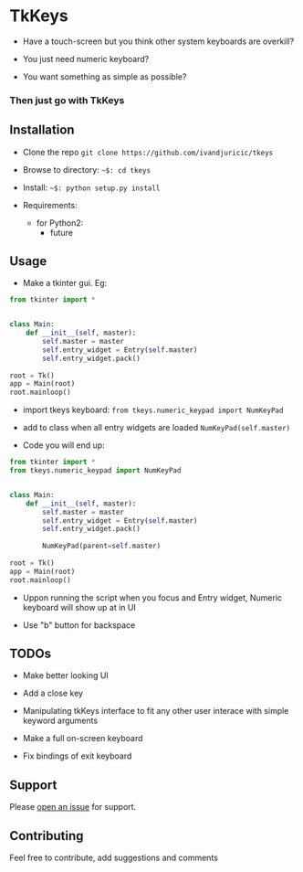 # TkKeys

* Have a touch-screen but you think other system keyboards are overkill?
 
* You just need numeric keyboard?

* You want something as simple as possible? 

### Then just go with TkKeys

## Installation

* Clone the repo ```git clone https://github.com/ivandjuricic/tkeys```

* Browse to directory: ```~$: cd tkeys```

* Install: ```~$: python setup.py install```

* Requirements: 
    * for Python2: 
        * future


## Usage

* Make a tkinter gui. Eg:

```python
from tkinter import *


class Main:
    def __init__(self, master):
        self.master = master
        self.entry_widget = Entry(self.master)
        self.entry_widget.pack()
        
root = Tk()
app = Main(root)
root.mainloop()
```

* import tkeys keyboard: ```from tkeys.numeric_keypad import NumKeyPad``` 

* add to class when all entry widgets are loaded ```NumKeyPad(self.master)``` 

* Code you will end up: 

```python
from tkinter import *
from tkeys.numeric_keypad import NumKeyPad


class Main:
    def __init__(self, master):
        self.master = master
        self.entry_widget = Entry(self.master)
        self.entry_widget.pack()
        
        NumKeyPad(parent=self.master)
        
root = Tk()
app = Main(root)
root.mainloop()
```

* Uppon running the script when you focus and Entry widget, Numeric keyboard will show up at in UI

* Use "b" button for backspace



## TODOs

* Make better looking UI

* Add a close key

* Manipulating tkKeys interface to fit any other user interace with simple keyword arguments

* Make a full on-screen keyboard

* Fix bindings of exit keyboard


## Support

Please [open an issue](https://github.com/ivandjuricic/tkKeys/issues/new) for support.

## Contributing

Feel free to contribute, add suggestions and comments